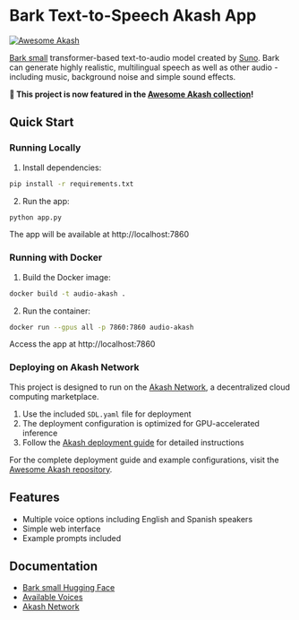 # Bark Text-to-Speech Akash App

[![Awesome Akash](https://img.shields.io/badge/Awesome-Akash-blue)](https://github.com/akash-network/awesome-akash/tree/master/bark-small)

[Bark small](https://github.com/suno-ai/bark) transformer-based text-to-audio model created by [Suno](https://suno.com/). Bark can generate highly realistic, multilingual speech as well as other audio - including music, background noise and simple sound effects.

**🎉 This project is now featured in the [Awesome Akash collection](https://github.com/akash-network/awesome-akash/tree/master/bark-small)!**

## Quick Start

### Running Locally

1. Install dependencies:
```bash
pip install -r requirements.txt
```

2. Run the app:
```bash
python app.py
```

The app will be available at http://localhost:7860

### Running with Docker

1. Build the Docker image:
```bash
docker build -t audio-akash .
```

2. Run the container:

```bash
docker run --gpus all -p 7860:7860 audio-akash
```

Access the app at http://localhost:7860

### Deploying on Akash Network

This project is designed to run on the [Akash Network](https://akash.network), a decentralized cloud computing marketplace.

1. Use the included `SDL.yaml` file for deployment
2. The deployment configuration is optimized for GPU-accelerated inference
3. Follow the [Akash deployment guide](https://akash.network/docs/deployments/akash-cli/overview/) for detailed instructions

For the complete deployment guide and example configurations, visit the [Awesome Akash repository](https://github.com/akash-network/awesome-akash/tree/master/bark-small).

## Features

- Multiple voice options including English and Spanish speakers
- Simple web interface
- Example prompts included

## Documentation

- [Bark small Hugging Face](https://huggingface.co/suno/bark-small)
- [Available Voices](https://suno-ai.notion.site/8b8e8749ed514b0cbf3f699013548683)
- [Akash Network](https://akash.network/docs)


